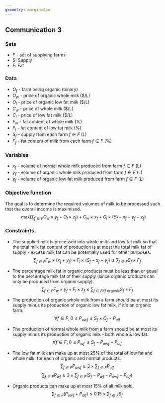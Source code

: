 ```yaml
---
geometry: margin=2cm
---
```


## Communication 3

### Sets
- $F$ - set of supplying farms
- $S:$ Supply
- $F:$ Fat

### Data
- $O_{f}$ - farm being organic (binary)
- $O_{w}$ - price of organic whole milk ($/L)
- $O_{l}$ - price of organic low fat milk ($/L)
- $C_{w}$ - price of whole milk ($/L)
- $C_{l}$ - price of low fat milk ($/L)
- $F_{w}$ - fat content of whole milk (%)
- $F_{l}$ - fat content of low fat milk (%)
- $S_{f}$ - supply from each farm $f \in F$ (L)
- $F_{f}$ - fat content of milk from each farm $f \in F$ (%)

### Variables
- $x_{f}$ - volume of normal whole milk produced from farm $f \in F$ (L)
- $y_{f}$ - volume of organic whole milk produced from farm $f \in F$ (L) 
- $z_{f}$ - volume of organic low fat milk produced from farm $f \in F$ (L) 

### Objective function
The goal is to determine the required volumes of milk to be processed such that the overall income is maximised. 
$$
\textrm{max}(\sum_{f \in F} 
    O_{w} \times y_{f} + 
    O_{l} \times z_{f}) +
    C_{w} \times x_{f} + 
    C_{l} \times (S_{f} - x_{f} - y_{f} - z_{f})
$$

### Constraints
- The supplied milk is processed into whole milk and low fat milk so that the total milk fat content of production is at most the total milk fat of supply - excess milk fat can be potentially used for other purposes.
$$
\sum_{f \in F} 
    F_{w} \times (x_{f} + y_{f}) + 
    F_{l} \times (S_{f} - x_{f} - y_{f}) \leq 
    \sum_{f \in F} S_{f} \times F_{f}
$$

- The percentage milk fat in organic products must be less than or equal to the percentage milk fat of their supply (since organic products can only be produced from organic supply).
$$
\sum_{f \in F} F_{w} \times y_{f} + F_{l} \times z_{f} \leq 
\sum_{f \in F \textrm{if} f \textrm{ organic}} S_{f} \times F_{f}$$

- The production of organic whole milk from a farm should be at most its supply minus its production of organic low fat milk, if it's an organic farm.
$$\forall f \in F,\; 0 \leq P_{owf} \leq S_f \times O_f-P_{olf}$$

- The production of normal whole milk from a farm should be at most its supply minus its production of organic milk - both whole & low fat.
$$\forall f \in F,\; 0 \leq P_{wf} \, \leq S_f-P_{owf}-P_{olf}$$

- The low fat milk can make up at most 25% of the total of low fat and whole milk, for each of organic and normal products.
$$\sum_{f \in F} P_{owf} \geq 3  \times  \sum_{f \in F} P_{olf}$$
$$\sum_{f \in F} P_{wf} \geq 3  \times  \sum_{f \in F} (S_f-P_{wf}-P_{owf}-P_{olf})$$

- Organic products can make up at most 15% of all milk sold.
$$\sum_{f \in F} (P_{owf}+P_{olf}) \leq 0.15  \times  \sum_{f \in F} S_f$$
